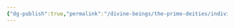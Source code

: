 ```yaml
---
{"dg-publish":true,"permalink":"/divine-beings/the-prime-deities/individual/beory/","dgHomeLink":true,"dgPassFrontmatter":false}
---
```

